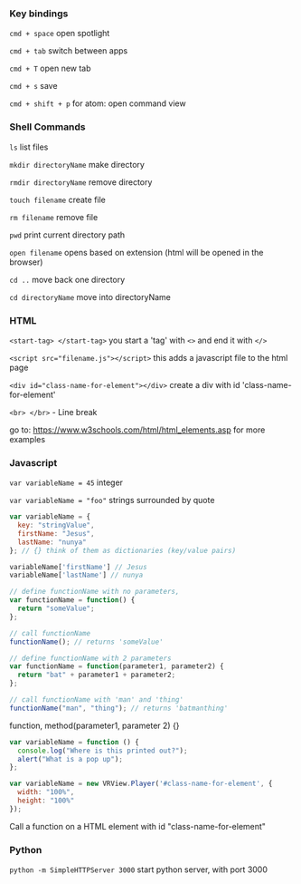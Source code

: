 ### Key bindings

`cmd + space` open spotlight

`cmd + tab` switch between apps

`cmd + T` open new tab

`cmd + s` save

`cmd + shift + p` for atom: open command view

### Shell Commands

`ls` list files

`mkdir directoryName` make directory

`rmdir directoryName` remove directory

`touch filename` create file

`rm filename` remove file

`pwd` print current directory path

`open filename` opens based on extension (html will be opened in the browser)

`cd ..` move back one directory

`cd directoryName` move into directoryName

### HTML

`<start-tag> </start-tag>` you start a 'tag' with `<>` and end it with `</>`

`<script src="filename.js"></script>` this adds a javascript file to the html page

`<div id="class-name-for-element"></div>` create a div with id 'class-name-for-element'

`<br> </br>` - Line break

go to: https://www.w3schools.com/html/html_elements.asp for more examples

### Javascript

`var variableName = 45`  integer

`var variableName = "foo"`  strings surrounded by quote

``` javascript
var variableName = {
  key: "stringValue",
  firstName: "Jesus",
  lastName: "nunya"
}; // {} think of them as dictionaries (key/value pairs)

variableName['firstName'] // Jesus
variableName['lastName'] // nunya

```


``` javascript
// define functionName with no parameters,
var functionName = function() {
  return "someValue";
};

// call functionName
functionName(); // returns 'someValue'
```

``` javascript
// define functionName with 2 parameters
var functionName = function(parameter1, parameter2) {
  return "bat" + parameter1 + parameter2;
};

// call functionName with 'man' and 'thing'
functionName("man", "thing"); // returns 'batmanthing'
```
function, method(parameter1, parameter 2) {}

``` javascript
var variableName = function () {
  console.log("Where is this printed out?");
  alert("What is a pop up");
};
```

``` javascript
var variableName = new VRView.Player('#class-name-for-element', {
  width: "100%",
  height: "100%"
});
```
Call a function on a HTML element with id "class-name-for-element"


### Python
`python -m SimpleHTTPServer 3000` start python server, with port 3000
